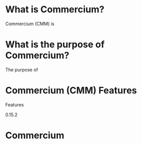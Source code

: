 
What is Commercium?
============================
Commercium (CMM) is


What is the purpose of Commercium?
=======================================
The purpose of 




Commercium (CMM) Features
=====================================
Features

0.15.2

# Commercium
